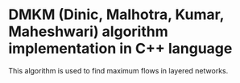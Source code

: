 # DMKM (Dinic, Malhotra, Kumar, Maheshwari) algorithm implementation in C++ language

This algorithm is used to find maximum flows in layered networks.
